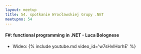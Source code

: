 ```yaml
---
layout: meetup
title: 54. spotkanie Wrocławskiej Grupy .NET
meetupno: 54
---
```


#### F#: functional programming in .NET - Luca Bolognese
* Wideo: {% include youtube.md video_id='w7sHvlHorhE' %}
